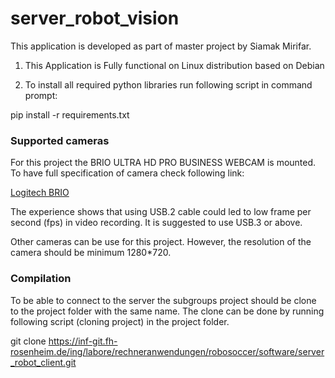 # server_robot_vision

This application is developed as part of master project by Siamak Mirifar.

1. This Application is Fully functional on Linux distribution based on Debian

2. To install all required python libraries run following script in command prompt:

pip install -r requirements.txt

### Supported cameras

For this project the BRIO ULTRA HD PRO BUSINESS WEBCAM is mounted.
To have full  specification of camera check following link:

[Logitech BRIO](https://www.logitech.com/content/dam/logitech/vc/en_hk/pdf/Brio-Datasheet.pdf)

The experience shows that using USB.2 cable could led to low frame per second (fps) in video recording. It is suggested to use USB.3 or above.

Other cameras can be use for this project. However, the resolution of the camera should be minimum 1280*720.

### Compilation

To be able to connect to the server the subgroups project should be clone to the project folder with the same name. The clone can be done by running following script (cloning project) in the project folder.

git clone https://inf-git.fh-rosenheim.de/ing/labore/rechneranwendungen/robosoccer/software/server_robot_client.git